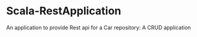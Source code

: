 # Scala-RestApplication

An application to provide Rest api for a Car repository: A CRUD application

